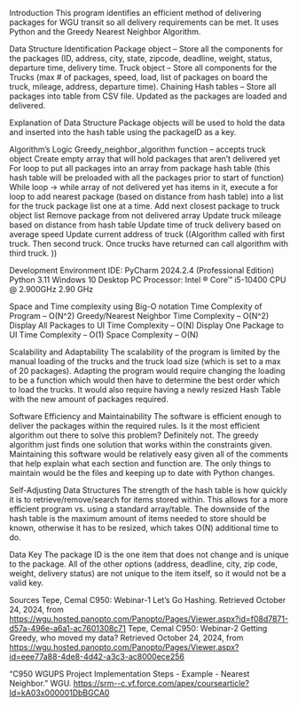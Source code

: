 Introduction
This program identifies an efficient method of delivering packages for WGU transit so all delivery requirements can be met. It uses Python and the Greedy Nearest Neighbor Algorithm.

Data Structure Identification
Package object – Store all the components for the packages (ID, address, city, state, zipcode, deadline, weight, status, departure time, delivery time.
Truck object – Store all components for the Trucks (max # of packages, speed, load, list of packages on board the truck, mileage, address, departure time).
Chaining Hash tables – Store all packages into table from CSV file. Updated as the packages are loaded and delivered.

Explanation of Data Structure
Package objects will be used to hold the data and inserted into the hash table using the packageID as a key. 

Algorithm’s Logic
Greedy_neighbor_algorithm function – accepts truck object
	Create empty array that will hold packages that aren’t delivered yet
For loop to put all packages into an array from package hash table (this hash table will be preloaded with all the packages prior to start of function)
While loop -> while array of not delivered yet has items in it, execute a for loop to add nearest package (based on distance from hash table) into a list for the truck package list one at a time. 
	Add next closest package to truck object list
Remove package from not delivered array
Update truck mileage based on distance from hash table
Update time of truck delivery based on average speed 
Update current address of truck
((Algorithm called with first truck. Then second truck. Once trucks have returned can call algorithm with third truck. ))

Development Environment
IDE: PyCharm 2024.2.4 (Professional Edition)
Python 3.11 
Windows 10 Desktop PC 
	Processor: Intel ® Core™ i5-10400 CPU @ 2.900GHz 2.90 GHz

Space and Time complexity using Big-O notation
Time Complexity of Program – O(N^2) 
Greedy/Nearest Neighbor Time Complexity – O(N^2)
Display All Packages to UI Time Complexity – O(N)
Display One Package to UI Time Complexity – O(1)
Space Complexity – O(N)

Scalability and Adaptability
The scalability of the program is limited by the manual loading of the trucks and the truck load size (which is set to a max of 20 packages). Adapting the program would require changing the loading to be a function which would then have to determine the best order which to load the trucks. It would also require having a newly resized Hash Table with the new amount of packages required.

Software Efficiency and Maintainability 
The software is efficient enough to deliver the packages within the required rules. Is it the most efficient algorithm out there to solve this problem? Definitely not. The greedy algorithm just finds one solution that works within the constraints given.
Maintaining this software would be relatively easy given all of the comments that help explain what each section and function are. The only things to maintain would be the files and keeping up to date with Python changes.

Self-Adjusting Data Structures 
The strength of the hash table is how quickly it is to retrieve/remove/search for items stored within. This allows for a more efficient program vs. using a standard array/table.
The downside of the hash table is the maximum amount of items needed to store should be known, otherwise it has to be resized, which takes O(N) additional time to do.

Data Key
The package ID is the one item that does not change and is unique to the package. All of the other options (address, deadline, city, zip code, weight, delivery status) are not unique to the item itself, so it would not be a valid key.

Sources
Tepe, Cemal C950: Webinar-1 Let’s Go Hashing.
	Retrieved October 24, 2024, from
https://wgu.hosted.panopto.com/Panopto/Pages/Viewer.aspx?id=f08d7871-d57a-496e-a6a1-ac7601308c71
Tepe, Cemal C950: Webinar-2 Getting Greedy, who moved my data?
	Retrieved October 24, 2024, from
https://wgu.hosted.panopto.com/Panopto/Pages/Viewer.aspx?id=eee77a88-4de8-4d42-a3c3-ac8000ece256

“C950 WGUPS Project Implementation Steps - Example - Nearest Neighbor.” WGU. https://srm--c.vf.force.com/apex/coursearticle?Id=kA03x000001DbBGCA0 
